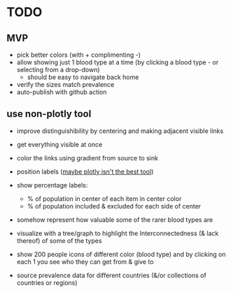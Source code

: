 # TODO

## MVP
- pick better colors (with + complimenting -)
- allow showing just 1 blood type at a time (by clicking a blood type - or selecting from a drop-down)
  - should be easy to navigate back home
- verify the sizes match prevalence
- auto-publish with github action

## use non-plotly tool
- improve distinguishibility by centering and making adjacent visible links
- get everything visible at once
- color the links using gradient from source to sink
- position labels ([maybe plotly isn't the best tool](https://stackoverflow.com/questions/65012892/how-to-specify-node-label-position-for-sankey-diagram-in-plotly))
- show percentage labels:
  - % of population in center of each item in center color
  - % of population included & excluded for each side of center

- somehow represent how valuable some of the rarer blood types are
- visualize with a tree/graph to highlight the Interconnectedness (& lack thereof) of some of the types
- show 200 people icons of different color (blood type) and by clicking on each 1 you see who they can get from & give to
- source prevalence data for different countries (&/or collections of countries or regions)
